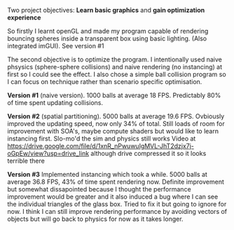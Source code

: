 Two project objectives: **Learn basic graphics** and **gain optimization experience**

So firstly I learnt openGL and made my program capable of rendering bouncing spheres inside a transparent box using basic lighting. (Also integrated imGUI). See version #1

The second objective is to optimize the program. I intentionally used naive phsysics (sphere-sphere collisions) and naive rendering (no instancing) at first so I could see the effect. I also chose a simple ball collision program so I can focus on technique rather than scenario specific optimisation.

**Version #1** (naive version). 1000 balls at average 18 FPS. Predictably 80% of time spent updating collisions.

**Version #2** (spatial partitioning). 5000 balls at average 19.6 FPS. Ovbiously improved the updating speed, now only 34% of total.
Still loads of room for improvement with SOA's, maybe compute shaders but would like to learn instancing first. Slo-mo'd the sim and physics still works 
Video at https://drive.google.com/file/d/1xnR_nPwuwuIgMVL-JhT2dzjx7j-oGpEw/view?usp=drive_link although drive compressed it so it looks terrible there

**Version #3** Implemented instancing which took a while. 5000 balls at average 36.8 FPS, 43% of time spent rendering now. Definite improvement but somewhat dissapointed because I thought the performance improvement would be greater and it also induced a bug where I can see the individual triangles of the glass box. Tried to fix it but going to ignore for now. I think I can still improve rendering performance by avoiding vectors of objects but will go back to physics for now as it takes longer.
